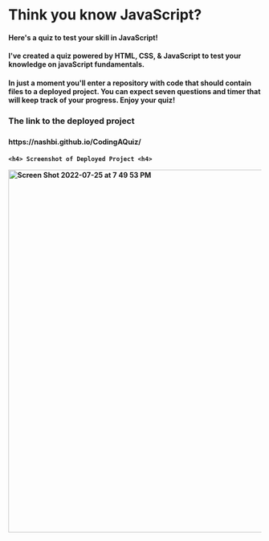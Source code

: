 # Think you know JavaScript?
<h4> Here's a quiz to test your skill in JavaScript! <h4>

<h4> I've created a quiz powered by HTML, CSS, & JavaScript to test your knowledge on javaScript fundamentals. <h4> 
  
<p> In just a moment you'll enter a repository with code that should contain files to a deployed project. You can expect seven questions and timer that will keep track of your progress. Enjoy your quiz! <p> 
  
<h3> The link to the deployed project <h3>
  <h4> https://nashbi.github.io/CodingAQuiz/ <h4>
    
    <h4> Screenshot of Deployed Project <h4>
<img width="721" alt="Screen Shot 2022-07-25 at 7 49 53 PM" src="https://user-images.githubusercontent.com/107282167/180893721-7e3d42a0-f3f1-47bc-95ff-6fc5e2a820ac.png">
    
